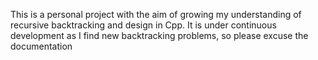 This is a personal project with the aim of growing my understanding of recursive backtracking and design in Cpp. 
It is under continuous development as I find new backtracking problems, so please excuse the documentation

